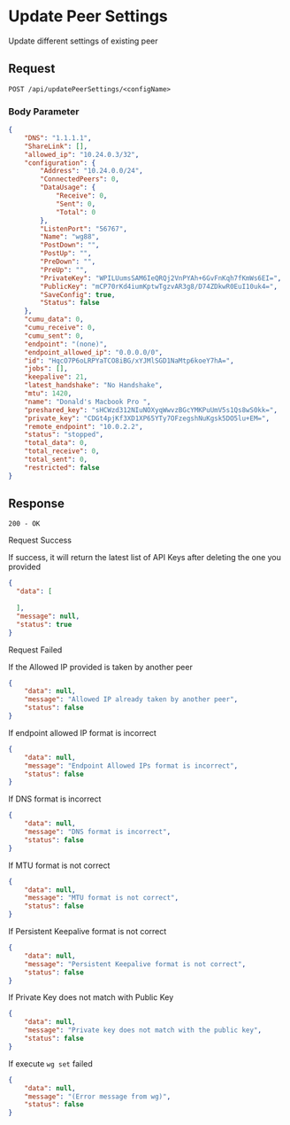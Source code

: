 # Update Peer Settings

Update different settings of existing peer

## Request

`POST /api/updatePeerSettings/<configName>`

### Body Parameter

```json
{
	"DNS": "1.1.1.1",
	"ShareLink": [],
	"allowed_ip": "10.24.0.3/32",
	"configuration": {
		"Address": "10.24.0.0/24",
		"ConnectedPeers": 0,
		"DataUsage": {
			"Receive": 0,
			"Sent": 0,
			"Total": 0
		},
		"ListenPort": "56767",
		"Name": "wg88",
		"PostDown": "",
		"PostUp": "",
		"PreDown": "",
		"PreUp": "",
		"PrivateKey": "WPILUumsSAM6IeQRQj2VnPYAh+6GvFnKqh7fKmWs6EI=",
		"PublicKey": "mCP70rKd4iumKptwTgzvAR3g8/D74ZDkwR0EuI10uk4=",
		"SaveConfig": true,
		"Status": false
	},
	"cumu_data": 0,
	"cumu_receive": 0,
	"cumu_sent": 0,
	"endpoint": "(none)",
	"endpoint_allowed_ip": "0.0.0.0/0",
	"id": "HqcO7P6oLRPYaTCO8iBG/xYJMlSGD1NaMtp6koeY7hA=",
	"jobs": [],
	"keepalive": 21,
	"latest_handshake": "No Handshake",
	"mtu": 1420,
	"name": "Donald's Macbook Pro ",
	"preshared_key": "sHCWzd312NIuNOXyqWwvzBGcYMKPuUmV5s1Qs8wS0kk=",
	"private_key": "CDGt4pjKf3XD1XP65YTy7OFzegshNuKgsk5DO5lu+EM=",
	"remote_endpoint": "10.0.2.2",
	"status": "stopped",
	"total_data": 0,
	"total_receive": 0,
	"total_sent": 0,
	"restricted": false
}
```

## Response

`200 - OK`

<note>Request Success</note>

If success, it will return the latest list of API Keys after deleting the one you provided

```json
{
  "data": [
	
  ],
  "message": null,
  "status": true
}
```

<warning>Request Failed</warning>

If the Allowed IP provided is taken by another peer

```json
{
    "data": null,
    "message": "Allowed IP already taken by another peer",
    "status": false
}
```

If endpoint allowed IP format is incorrect

```json
{
    "data": null,
    "message": "Endpoint Allowed IPs format is incorrect",
    "status": false
}
```

If DNS format is incorrect

```json
{
    "data": null,
    "message": "DNS format is incorrect",
    "status": false
}
```

If MTU format is not correct

```json
{
    "data": null,
    "message": "MTU format is not correct",
    "status": false
}
```

If Persistent Keepalive format is not correct

```json
{
    "data": null,
    "message": "Persistent Keepalive format is not correct",
    "status": false
}
```

If Private Key does not match with Public Key

```json
{
    "data": null,
    "message": "Private key does not match with the public key",
    "status": false
}
```

If execute `wg set` failed

```json
{
    "data": null,
    "message": "(Error message from wg)",
    "status": false
}
```


